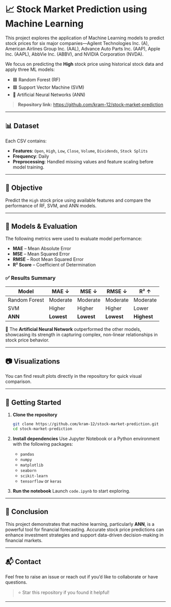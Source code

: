 # 📈 Stock Market Prediction using Machine Learning

This project explores the application of Machine Learning models to predict stock prices for six major companies—Agilent Technologies Inc. (A), American Airlines Group Inc. (AAL), Advance Auto Parts Inc. (AAP), Apple Inc. (AAPL), AbbVie Inc. (ABBV), and NVIDIA Corporation (NVDA).

We focus on predicting the **High** stock price using historical stock data and apply three ML models:  
- 🟦 Random Forest (RF)  
- 🟩 Support Vector Machine (SVM)  
- 🧠 Artificial Neural Networks (ANN)

> **Repository link:** https://github.com/kram-12/stock-market-prediction

---

## 📊 Dataset

Each CSV contains:
- **Features**: `Open`, `High`, `Low`, `Close`, `Volume`, `Dividends`, `Stock Splits`
- **Frequency**: Daily  
- **Preprocessing**: Handled missing values and feature scaling before model training.

---

## 🎯 Objective

Predict the `High` stock price using available features and compare the performance of RF, SVM, and ANN models.

---

## 🧪 Models & Evaluation

The following metrics were used to evaluate model performance:
- **MAE** – Mean Absolute Error  
- **MSE** – Mean Squared Error  
- **RMSE** – Root Mean Squared Error  
- **R² Score** – Coefficient of Determination

### ✅ Results Summary

| Model | MAE ↓ | MSE ↓ | RMSE ↓ | R² ↑ |
|-------|-------|--------|---------|------|
| Random Forest | Moderate | Moderate | Moderate | Moderate |
| SVM           | Higher  | Higher  | Higher  | Lower    |
| **ANN**       | **Lowest** | **Lowest** | **Lowest** | **Highest** |

📌 The **Artificial Neural Network** outperformed the other models, showcasing its strength in capturing complex, non-linear relationships in stock price behavior.

---

## 📷 Visualizations

You can find result plots directly in the repository for quick visual comparison.

---

## 🚀 Getting Started

1. **Clone the repository**
   ```bash
   git clone https://github.com/kram-12/stock-market-prediction.git
   cd stock-market-prediction
   ```

2. **Install dependencies**
   Use Jupyter Notebook or a Python environment with the following packages:

   * `pandas`
   * `numpy`
   * `matplotlib`
   * `seaborn`
   * `scikit-learn`
   * `tensorflow` or `keras`

3. **Run the notebook**
   Launch `code.ipynb` to start exploring.

---

## 📌 Conclusion

This project demonstrates that machine learning, particularly **ANN**, is a powerful tool for financial forecasting. Accurate stock price predictions can enhance investment strategies and support data-driven decision-making in financial markets.

---

## 📬 Contact

Feel free to raise an issue or reach out if you’d like to collaborate or have questions.

> ⭐ Star this repository if you found it helpful!

---
